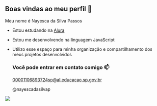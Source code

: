 ## Boas vindas ao meu perfil 💙

Meu nome é Nayesca da Silva Passos

- Estou estudando na [Alura](https://www.alura.com.br)
- Estou me desenvolvendo na linguagem JavaScript
- Utilizo esse espaço para minha organização e compartilhamento dos meus projetos desenvolvidos

  ### Você pode entrar em contato comigo 📫

  00001106893724sp@al.educacao.sp.gov.br
  
  @nayescadasilvap

![](https://tenor.com/n7u4Es16GRW.gif)
  
